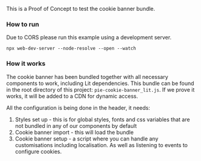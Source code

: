 
This is a Proof of Concept to test the cookie banner bundle.

### How to run

Due to CORS please run this example using a development server.

```shell
npx web-dev-server --node-resolve --open --watch
```

### How it works

The cookie banner has been bundled together with all necessary components to work, including Lit dependencies.
This bundle can be found in the root directory of this project: `pie-cookie-banner_lit.js`. If we prove it works,
it will be added to a CDN for dynamic access.

All the configuration is being done in the header, it needs:

1. Styles set up - this is for global styles, fonts and css variables that are not bundled in any of our components by default
2. Cookie banner import - this will load the bundle
3. Cookie banner setup - a script where you can handle any customisations including localisation. As well as listening to events to configure cookies.
